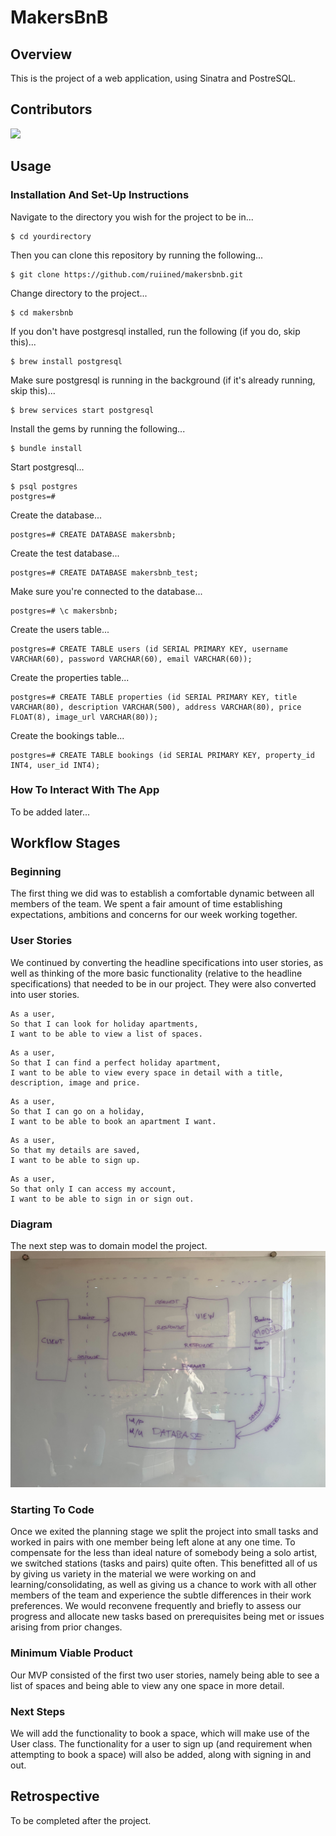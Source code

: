 # MakersBnB
## Overview
This is the project of a web application, using Sinatra and PostreSQL.

## Contributors
  <a href="https://github.com/ruiined/makersbnb/graphs/contributors">
  <img src="https://contrib.rocks/image?repo=ruiined/makersbnb" />
  </a>

## Usage

### Installation And Set-Up Instructions

Navigate to the directory you wish for the project to be in...
```console
$ cd yourdirectory
```

Then you can clone this repository by running the following...
```console
$ git clone https://github.com/ruiined/makersbnb.git
```

Change directory to the project...
```console
$ cd makersbnb
```

If you don't have postgresql installed, run the following (if you do, skip this)...
```console
$ brew install postgresql
```

Make sure postgresql is running in the background (if it's already running, skip this)...
```console
$ brew services start postgresql
```

Install the gems by running the following...
```console
$ bundle install
```

Start postgresql...
```console
$ psql postgres
postgres=#
```

Create the database...
```console
postgres=# CREATE DATABASE makersbnb;
```

Create the test database...
```console
postgres=# CREATE DATABASE makersbnb_test;
```

Make sure you're connected to the database...
```console
postgres=# \c makersbnb;
```

Create the users table...
```console
postgres=# CREATE TABLE users (id SERIAL PRIMARY KEY, username VARCHAR(60), password VARCHAR(60), email VARCHAR(60));
```

Create the properties table...
```console
postgres=# CREATE TABLE properties (id SERIAL PRIMARY KEY, title VARCHAR(80), description VARCHAR(500), address VARCHAR(80), price FLOAT(8), image_url VARCHAR(80));
```

Create the bookings table...
```console
postgres=# CREATE TABLE bookings (id SERIAL PRIMARY KEY, property_id INT4, user_id INT4);
```

### How To Interact With The App

To be added later...

## Workflow Stages

### Beginning

The first thing we did was to establish a comfortable dynamic between all members of the team. We spent a fair amount of time establishing expectations, ambitions and concerns for our week working together.

### User Stories
We continued by converting the headline specifications into user stories, as well as thinking of the more basic functionality (relative to the headline specifications) that needed to be in our project. They were also converted into user stories.

  ```
  As a user,
  So that I can look for holiday apartments,
  I want to be able to view a list of spaces.
  ```
  ```
  As a user,
  So that I can find a perfect holiday apartment,
  I want to be able to view every space in detail with a title, description, image and price.
  ```
  ```
  As a user,
  So that I can go on a holiday,
  I want to be able to book an apartment I want.
  ```
  ```
  As a user,
  So that my details are saved,
  I want to be able to sign up.
  ```
  ```
  As a user,
  So that only I can access my account,
  I want to be able to sign in or sign out.
  ```
  
### Diagram

The next step was to domain model the project.
  ![Project Diagram](https://github.com/ruiined/makersbnb/blob/main/screenshots/makersbnb_diagram.jpg)

### Starting To Code
Once we exited the planning stage we split the project into small tasks and worked in pairs with one member being left alone at any one time. To compensate for the less than ideal nature of somebody being a solo artist, we switched stations (tasks and pairs) quite often. This benefitted all of us by giving us variety in the material we were working on and learning/consolidating, as well as giving us a chance to work with all other members of the team and experience the subtle differences in their work preferences. We would reconvene frequently and briefly to assess our progress and allocate new tasks based on prerequisites being met or issues arising from prior changes.

### Minimum Viable Product
Our MVP consisted of the first two user stories, namely being able to see a list of spaces and being able to view any one space in more detail.

### Next Steps
We will add the functionality to book a space, which will make use of the User class. The functionality for a user to sign up (and requirement when attempting to book a space) will also be added, along with signing in and out.

## Retrospective
To be completed after the project.
